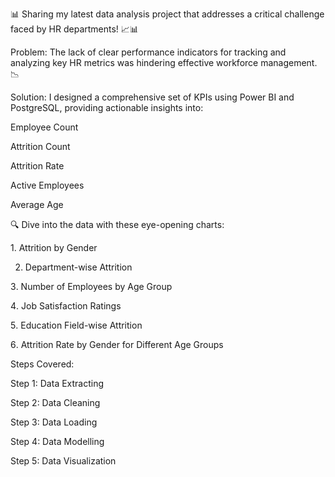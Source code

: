 📊 Sharing my latest data analysis project that addresses a critical challenge faced by HR departments! 📈📊

Problem: The lack of clear performance indicators for tracking and analyzing key HR metrics was hindering effective workforce management. 📉

Solution: I designed a comprehensive set of KPIs using Power BI and PostgreSQL, providing actionable insights into:

Employee Count

Attrition Count

Attrition Rate

Active Employees

Average Age

🔍 Dive into the data with these eye-opening charts:

1️. Attrition by Gender

2. Department-wise Attrition

3️. Number of Employees by Age Group

4️. Job Satisfaction Ratings

5️. Education Field-wise Attrition

6️. Attrition Rate by Gender for Different Age Groups

Steps Covered:

Step 1: Data Extracting

Step 2: Data Cleaning

Step 3: Data Loading

Step 4: Data Modelling

Step 5: Data Visualization
